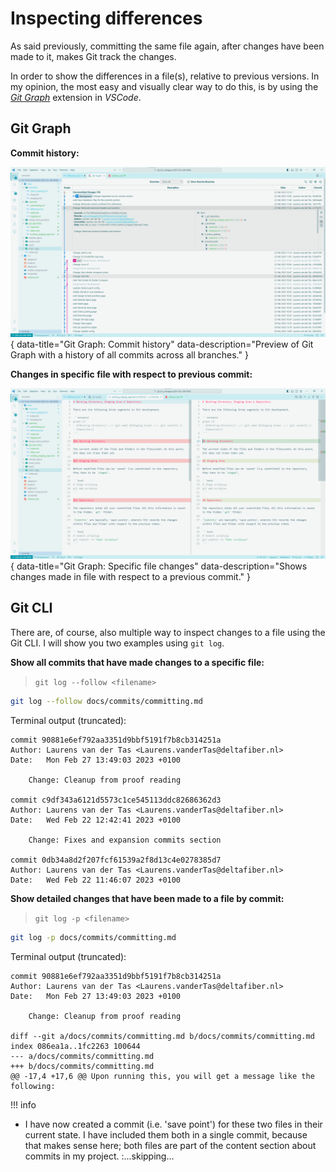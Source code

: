 # Inspecting differences

As said previously, committing the same file again, after changes have been made to it, makes Git track the changes.

In order to show the differences in a file(s), relative to previous versions. In my opinion, the most easy and visually clear way to do this, is by using the [*Git Graph*](https://marketplace.visualstudio.com/items?itemName=mhutchie.git-graph) extension in *VSCode*.

## Git Graph

**Commit history:**

![Overview](../assets/images/file_changes_overview.png){ data-title="Git Graph: Commit history" data-description="Preview of Git Graph with a history of all commits across all branches." }

**Changes in specific file with respect to previous commit:**

![Details](../assets/images/file_changes_details.png){ data-title="Git Graph: Specific file changes" data-description="Shows changes made in file with respect to a previous commit." }

## Git CLI

There are, of course, also multiple way to inspect changes to a file using the Git CLI. I will show you two examples using `git log`.

**Show all commits that have made changes to a specific file:**

> `git log --follow <filename>`

```bash
git log --follow docs/commits/committing.md
```

Terminal output (truncated):

```termcap
commit 90881e6ef792aa3351d9bbf5191f7b8cb314251a
Author: Laurens van der Tas <Laurens.vanderTas@deltafiber.nl>
Date:   Mon Feb 27 13:49:03 2023 +0100

    Change: Cleanup from proof reading

commit c9df343a6121d5573c1ce545113ddc82686362d3
Author: Laurens van der Tas <Laurens.vanderTas@deltafiber.nl>
Date:   Wed Feb 22 12:42:41 2023 +0100

    Change: Fixes and expansion commits section

commit 0db34a8d2f207fcf61539a2f8d13c4e0278385d7
Author: Laurens van der Tas <Laurens.vanderTas@deltafiber.nl>
Date:   Wed Feb 22 11:46:07 2023 +0100
```

**Show detailed changes that have been made to a file by commit:**

> `git log -p <filename>`

```bash
git log -p docs/commits/committing.md
```

Terminal output (truncated):

```termcap
commit 90881e6ef792aa3351d9bbf5191f7b8cb314251a
Author: Laurens van der Tas <Laurens.vanderTas@deltafiber.nl>
Date:   Mon Feb 27 13:49:03 2023 +0100

    Change: Cleanup from proof reading

diff --git a/docs/commits/committing.md b/docs/commits/committing.md
index 086ea1a..1fc2263 100644
--- a/docs/commits/committing.md
+++ b/docs/commits/committing.md
@@ -17,4 +17,6 @@ Upon running this, you will get a message like the following:
 ```
 
 !!! info
-    I have now created a commit (i.e. 'save point') for these two files in their current state. I have included them both in a single commit, because that makes sense here; both files are part of the content section about commits in my project.
:...skipping...
```